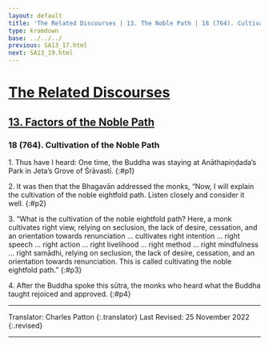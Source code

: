 ```yaml
---
layout: default
title: 'The Related Discourses | 13. The Noble Path | 18 (764). Cultivation of the Noble Path'
type: kramdown
base: ../../../
previous: SA13_17.html
next: SA13_19.html
---
```


# [The Related Discourses](../index.html)
## [13. Factors of the Noble Path](index.html)
### 18 (764). Cultivation of the Noble Path

1\. Thus have I heard: One time, the Buddha was staying at Anāthapiṇḍada’s Park in Jeta’s Grove of Śrāvastī.
{:#p1}

2\. It was then that the Bhagavān addressed the monks, “Now, I will explain the cultivation of the noble eightfold path. Listen closely and consider it well.
{:#p2}

3\. “What is the cultivation of the noble eightfold path? Here, a monk cultivates right view, relying on seclusion, the lack of desire, cessation, and an orientation towards renunciation … cultivates right intention … right speech … right action … right livelihood … right method … right mindfulness … right samādhi, relying on seclusion, the lack of desire, cessation, and an orientation towards renunciation. This is called cultivating the noble eightfold path.”
{:#p3}

4\. After the Buddha spoke this sūtra, the monks who heard what the Buddha taught rejoiced and approved.
{:#p4}

---

Translator: Charles Patton
{:.translator}
Last Revised: 25 November 2022
{:.revised}

---